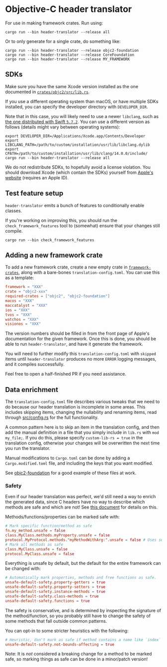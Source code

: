 # Objective-C header translator

For use in making framework crates. Run using:

```console
cargo run --bin header-translator --release all
```

Or to only generate for a single crate, do something like:

```console
cargo run --bin header-translator --release objc2-foundation
cargo run --bin header-translator --release CoreFoundation
cargo run --bin header-translator --release MY_FRAMEWORK
```


## SDKs

Make sure you have the same Xcode version installed as the one documented in [`crates/objc2/src/lib.rs`](../objc2/src/lib.rs).

If you use a different operating system than macOS, or have multiple SDKs installed, you can specify the developer directory with `DEVELOPER_DIR`.

Note that in this case, you will likely need to use a newer `libclang`, such as [the one distributed with Swift `5.7.2`](https://github.com/apple/llvm-project/tree/swift-5.7.2-RELEASE). You can use a different version as follows (details might vary between operating systems):

```console
export DEVELOPER_DIR=/Applications/Xcode.app/Contents/Developer
export LIBCLANG_PATH=/path/to/custom/installation/usr/lib/libclang.dylib
export CPATH=/path/to/custom/installation/usr/lib/clang/14.0.0/include/
cargo run --bin header-translator --release all
```

We do not redistribute SDKs, to hopefully avoid a license violation. You should download Xcode (which contain the SDKs) yourself from [Apple's website](https://developer.apple.com/download/all/?q=xcode) (requires an Apple ID).


## Test feature setup

`header-translator` emits a bunch of features to conditionally enable classes.

If you're working on improving this, you should run the `check_framework_features` tool to (somewhat) ensure that your changes still compile.

```console
cargo run --bin check_framework_features
```


## Adding a new framework crate

To add a new framework crate, create a new empty crate in [`framework-crates`](../../framework-crates/), along with a bare-bones `translation-config.toml`. You can use this as a template:
```toml
framework = "XXX"
crate = "objc2-xxx"
required-crates = ["objc2", "objc2-foundation"]
macos = "XXX"
maccatalyst = "XXX"
ios = "XXX"
tvos = "XXX"
watchos = "XXX"
visionos = "XXX"
```

The version numbers should be filled in from the front page of Apple's documentation for the given framework. Once this is done, you should be able to run `header-translator`, and have it generate the framework.

You will need to further modify this `translation-config.toml` with `skipped` items until `header-translator` produces no more `ERROR` logging messages, and it compiles successfully.

Feel free to open a half-finished PR if you need assistance.


## Data enrichment

The `translation-config.toml` file describes various tweaks that we need to do because our header translation is incomplete in some areas. This includes skipping items, changing the nullability and renaming items, read through [src/config.rs](./src/config.rs) for the full functionality.

A common pattern here is to skip an item in the translation config, and then add the manual definition in a file that you simply include in `lib.rs` with `mod my_file;`. If you do this, please specify `custom-lib-rs = true` in the translation config, otherwise your changes will be overwritten the next time you run the translator.

Manual modifications to `Cargo.toml` can be done by adding a `Cargo.modified.toml` file, and including the keys that you want modified.

See [objc2-foundation](../../framework-crates/objc2-foundation) for a good example of these files at work.


### Safety

Even if our header translation was perfect, we'd still need a way to enrich the generated data, since C headers have no way to describe which methods are safe and which are not! See [this document](../objc2/src/topics/frameworks_soundness.md) for details on this.

Methods/functions/properties can be marked safe with:

```toml
# Mark specific function/method as safe
fn.my_method.unsafe = false
class.MyClass.methods.myProperty.unsafe = false
protocol.MyProtocol.methods."myMethodWithArg:".unsafe = false # Uses selector name
# Mark all methods as safe
class.MyClass.unsafe = false
protocol.MyClass.unsafe = false
```

Everything is unsafe by default, but the default for the entire framework can be changed with:

```toml
# Automatically mark properties, methods and free functions as safe.
unsafe-default-safety.property-getters = true
unsafe-default-safety.property-setters = true
unsafe-default-safety.instance-methods = true
unsafe-default-safety.class-methods = true
unsafe-default-safety.functions = true
```

The safety is conservative, and is determined by inspecting the signature of the method/function, so you probably still have to change the safety of some methods that fall outside common patterns.

You can opt-in to some stricter heuristics with the following:

```toml
# Heuristic, don't mark as safe if method contains a name like `index` or `offset`.
unsafe-default-safety.not-bounds-affecting = true
```

Note: It is _not_ considered a breaking change for a method to be marked safe, so marking things as safe can be done in a minor/patch version!
